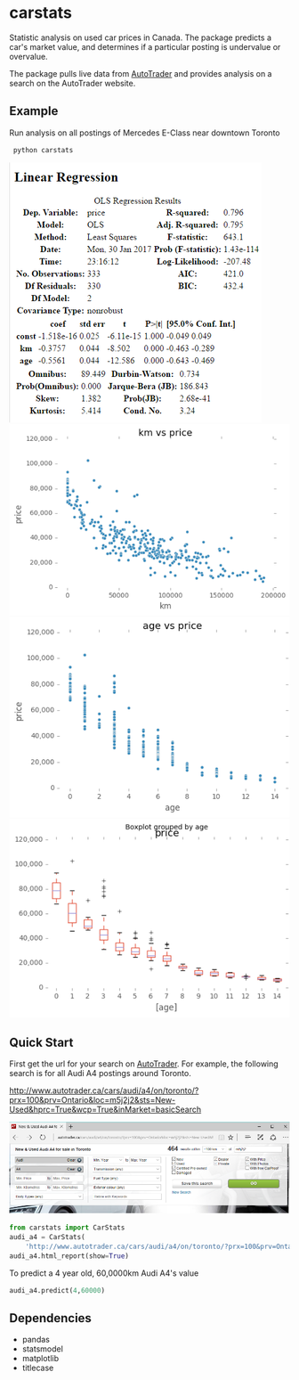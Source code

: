 # carstats
Statistic analysis on used car prices in Canada. The package predicts a car's market value, and determines if a particular posting is undervalue or overvalue.

The package pulls live data from [AutoTrader](http://www.autotrader.ca/) and provides analysis on a search on the AutoTrader website.  

## Example

Run analysis on all postings of Mercedes E-Class near downtown Toronto

```bash
 python carstats
```

![regression](https://github.com/jaisenc/carstats/blob/master/docs/regression.PNG)
![scatter_age](https://github.com/jaisenc/carstats/blob/master/docs/cars_mercedes-benz_e-class_age_vs_km.png)
![scatter_km](https://github.com/jaisenc/carstats/blob/master/docs/cars_mercedes-benz_e-class_age_vs_price.png)
![boxplot_age](https://github.com/jaisenc/carstats/blob/master/docs/cars_mercedes-benz_e-class_boxplot_age.png)

## Quick Start

First get the url for your search on [AutoTrader](http://www.autotrader.ca/). For example, the following search is for all Audi A4 postings around Toronto.

http://www.autotrader.ca/cars/audi/a4/on/toronto/?prx=100&prv=Ontario&loc=m5j2j2&sts=New-Used&hprc=True&wcp=True&inMarket=basicSearch

![url](https://github.com/jaisenc/carstats/blob/master/docs/autotrader_link.PNG)

```python
from carstats import CarStats
audi_a4 = CarStats(
    'http://www.autotrader.ca/cars/audi/a4/on/toronto/?prx=100&prv=Ontario&loc=m5j2j2&sts=New-Used&hprc=True&wcp=True&inMarket=basicSearch')
audi_a4.html_report(show=True)
```

To predict a 4 year old, 60,0000km Audi A4's value
```python
audi_a4.predict(4,60000)
```


## Dependencies
-   pandas
-   statsmodel
-   matplotlib
-   titlecase



